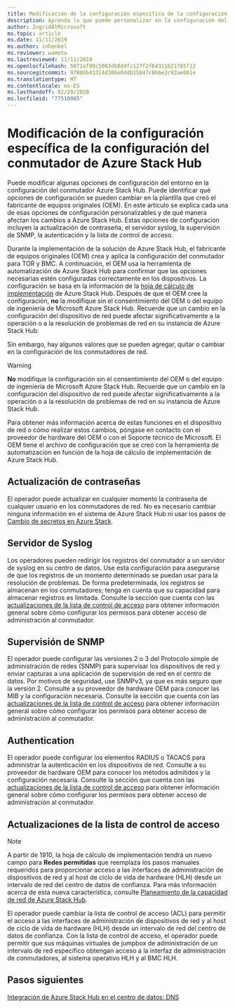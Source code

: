 ```yaml
---
title: Modificación de la configuración específica de la configuración del conmutador de Azure Stack Hub
description: Aprenda lo que puede personalizar en la configuración del conmutador de Azure Stack Hub. Después de que el fabricante de equipos originales (OEM) cree la configuración, no la modifique sin su consentimiento o el del equipo de ingeniería de Microsoft Azure Stack Hub.
author: IngridAtMicrosoft
ms.topic: article
ms.date: 11/11/2019
ms.author: inhenkel
ms.reviewer: wamota
ms.lastreviewed: 11/11/2019
ms.openlocfilehash: 5071af80c5063db8d4fc127f2f64311b21785f12
ms.sourcegitcommit: 97806b43314d306e0ddb15847c86be2c92ae001e
ms.translationtype: HT
ms.contentlocale: es-ES
ms.lasthandoff: 02/20/2020
ms.locfileid: "77510085"
---
```

#  <a name="modify-specific-settings-on-your-azure-stack-hub-switch-configuration"></a>Modificación de la configuración específica de la configuración del conmutador de Azure Stack Hub

Puede modificar algunas opciones de configuración del entorno en la configuración del conmutador Azure Stack Hub. Puede identificar qué opciones de configuración se pueden cambiar en la plantilla que creó el fabricante de equipos originales (OEM). En este artículo se explica cada una de esas opciones de configuración personalizables y de qué manera afectan los cambios a Azure Stack Hub. Estas opciones de configuración incluyen la actualización de contraseña, el servidor syslog, la supervisión de SNMP, la autenticación y la lista de control de acceso. 

Durante la implementación de la solución de Azure Stack Hub, el fabricante de equipos originales (OEM) crea y aplica la configuración del conmutador para TOR y BMC. A continuación, el OEM usa la herramienta de automatización de Azure Stack Hub para confirmar que las opciones necesarias estén configuradas correctamente en los dispositivos. La configuración se basa en la información de la [hoja de cálculo de implementación](azure-stack-deployment-worksheet.md) de Azure Stack Hub. Después de que el OEM cree la configuración, **no** la modifique sin el consentimiento del OEM o del equipo de ingeniería de Microsoft Azure Stack Hub. Recuerde que un cambio en la configuración del dispositivo de red puede afectar significativamente a la operación o a la resolución de problemas de red en su instancia de Azure Stack Hub.

Sin embargo, hay algunos valores que se pueden agregar, quitar o cambiar en la configuración de los conmutadores de red.

>[!Warning]  
> **No** modifique la configuración sin el consentimiento del OEM o del equipo de ingeniería de Microsoft Azure Stack Hub. Recuerde que un cambio en la configuración del dispositivo de red puede afectar significativamente a la operación o a la resolución de problemas de red en su instancia de Azure Stack Hub.
>
> Para obtener más información acerca de estas funciones en el dispositivo de red o cómo realizar estos cambios, póngase en contacto con el proveedor de hardware del OEM o con el Soporte técnico de Microsoft. El OEM tiene el archivo de configuración que se creó con la herramienta de automatización en función de la hoja de cálculo de implementación de Azure Stack Hub. 

## <a name="password-update"></a>Actualización de contraseñas

El operador puede actualizar en cualquier momento la contraseña de cualquier usuario en los conmutadores de red. No es necesario cambiar ninguna información en el sistema de Azure Stack Hub ni usar los pasos de [Cambio de secretos en Azure Stack](azure-stack-rotate-secrets.md).

## <a name="syslog-server"></a>Servidor de Syslog

Los operadores pueden redirigir los registros del conmutador a un servidor de syslog en su centro de datos. Use esta configuración para asegurarse de que los registros de un momento determinado se puedan usar para la resolución de problemas. De forma predeterminada, los registros se almacenan en los conmutadores; tenga en cuenta que su capacidad para almacenar registros es limitada. Consulte la sección que cuenta con las [actualizaciones de la lista de control de acceso](#access-control-list-updates) para obtener información general sobre cómo configurar los permisos para obtener acceso de administración al conmutador.

## <a name="snmp-monitoring"></a>Supervisión de SNMP

El operador puede configurar las versiones 2 o 3 del Protocolo simple de administración de redes (SNMP) para supervisar los dispositivos de red y enviar capturas a una aplicación de supervisión de red en el centro de datos. Por motivos de seguridad, use SNMPv3, ya que es más seguro que la versión 2. Consulte a su proveedor de hardware OEM para conocer las MIB y la configuración necesaria. Consulte la sección que cuenta con las [actualizaciones de la lista de control de acceso](#access-control-list-updates) para obtener información general sobre cómo configurar los permisos para obtener acceso de administración al conmutador.

## <a name="authentication"></a>Authentication

El operador puede configurar los elementos RADIUS o TACACS para administrar la autenticación en los dispositivos de red. Consulte a su proveedor de hardware OEM para conocer los métodos admitidos y la configuración necesaria.  Consulte la sección que cuenta con las [actualizaciones de la lista de control de acceso](#access-control-list-updates) para obtener información general sobre cómo configurar los permisos para obtener acceso de administración al conmutador.

## <a name="access-control-list-updates"></a>Actualizaciones de la lista de control de acceso

> [!NOTE]
> A partir de 1910, la hoja de cálculo de implementación tendrá un nuevo campo para **Redes permitidas** que reemplaza los pasos manuales requeridos para proporcionar acceso a las interfaces de administración de dispositivos de red y al host de ciclo de vida de hardware (HLH) desde un intervalo de red del centro de datos de confianza. Para más información acerca de esta nueva característica, consulte [Planeamiento de la capacidad de red de Azure Stack Hub](azure-stack-network.md#permitted-networks).

El operador puede cambiar la lista de control de acceso (ACL) para permitir el acceso a las interfaces de administración de dispositivos de red y al host de ciclo de vida de hardware (HLH) desde un intervalo de red del centro de datos de confianza. Con la lista de control de acceso, el operador puede permitir que sus máquinas virtuales de jumpbox de administración de un intervalo de red específico obtengan acceso a la interfaz de administración de conmutadores, al sistema operativo HLH y al BMC HLH.

## <a name="next-steps"></a>Pasos siguientes

[Integración de Azure Stack Hub en el centro de datos: DNS](azure-stack-integrate-dns.md)
